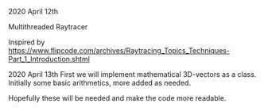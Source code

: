 2020 April 12th

Multithreaded Raytracer

Inspired by
https://www.flipcode.com/archives/Raytracing_Topics_Techniques-Part_1_Introduction.shtml


2020 April 13th 
First we will implement mathematical 3D-vectors as a class.
Initially some basic arithmetics, more added as needed.

Hopefully these will be needed and make the code more readable.


